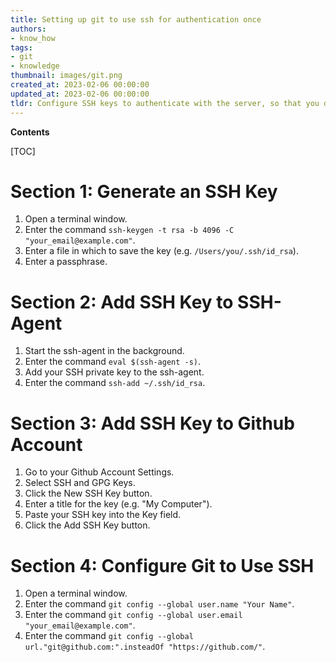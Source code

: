 ```yaml
---
title: Setting up git to use ssh for authentication once
authors:
- know_how
tags:
- git
- knowledge
thumbnail: images/git.png
created_at: 2023-02-06 00:00:00
updated_at: 2023-02-06 00:00:00
tldr: Configure SSH keys to authenticate with the server, so that you don`t need to enter your credentials each time.
---
```


**Contents**

[TOC]

# Section 1: Generate an SSH Key
1. Open a terminal window.
2. Enter the command `ssh-keygen -t rsa -b 4096 -C "your_email@example.com"`.
3. Enter a file in which to save the key (e.g. `/Users/you/.ssh/id_rsa`).
4. Enter a passphrase.

# Section 2: Add SSH Key to SSH-Agent
1. Start the ssh-agent in the background.
2. Enter the command `eval $(ssh-agent -s)`.
3. Add your SSH private key to the ssh-agent.
4. Enter the command `ssh-add ~/.ssh/id_rsa`.

# Section 3: Add SSH Key to Github Account
1. Go to your Github Account Settings.
2. Select SSH and GPG Keys.
3. Click the New SSH Key button.
4. Enter a title for the key (e.g. "My Computer").
5. Paste your SSH key into the Key field.
6. Click the Add SSH Key button.

# Section 4: Configure Git to Use SSH
1. Open a terminal window.
2. Enter the command `git config --global user.name "Your Name"`.
3. Enter the command `git config --global user.email "your_email@example.com"`.
4. Enter the command `git config --global url."git@github.com:".insteadOf "https://github.com/"`.

